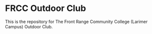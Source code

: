 # FRCC Outdoor Club

This is the repository for The Front Range Community College (Larimer Campus) Outdoor Club.
